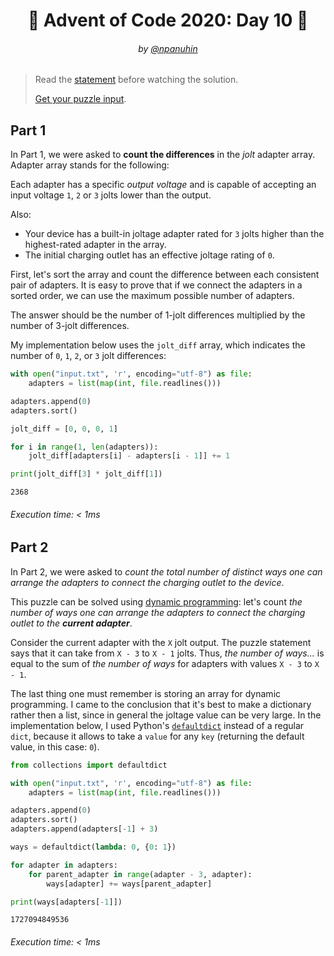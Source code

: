 <h1 align="center">🎄 Advent of Code 2020: Day 10 🎄</h1>
<h6 align="center">by <a href="https://github.com/npanuhin">@npanuhin</a></h6>

> Read the [statement](https://adventofcode.com/2020/day/10 "Visit adventofcode.com/2020/day/10") before watching the solution.
>
> [Get your puzzle input](https://adventofcode.com/2020/day/10/input "Open adventofcode.com/2020/day/10/input").


## Part 1

In Part 1, we were asked to **count the differences** in the *jolt* adapter array. Adapter array stands for the following:

Each adapter has a specific *output voltage* and is capable of accepting an input voltage `1`, `2` or `3` jolts lower than the output.

Also:
- Your device has a built-in joltage adapter rated for `3` jolts higher than the highest-rated adapter in the array.
- The initial charging outlet has an effective joltage rating of `0`.

First, let's sort the array and count the difference between each consistent pair of adapters. It is easy to prove that if we connect the adapters in a sorted order, we can use the maximum possible number of adapters.

The answer should be the number of 1-jolt differences multiplied by the number of 3-jolt differences.

My implementation below uses the `jolt_diff` array, which indicates the number of `0`, `1`, `2`, or `3` jolt differences:

```python
with open("input.txt", 'r', encoding="utf-8") as file:
    adapters = list(map(int, file.readlines()))

adapters.append(0)
adapters.sort()

jolt_diff = [0, 0, 0, 1]

for i in range(1, len(adapters)):
    jolt_diff[adapters[i] - adapters[i - 1]] += 1

print(jolt_diff[3] * jolt_diff[1])
```
```
2368
```
###### Execution time: < 1ms

## Part 2

In Part 2, we were asked to *count the total number of distinct ways one can arrange the adapters to connect the charging outlet to the device*.

This puzzle can be solved using [dynamic programming](https://en.wikipedia.org/wiki/Dynamic_programming "Visit wikipedia.org/Dynamic_programming"):
let's count *the number of ways one can arrange the adapters to connect the charging outlet to the **current adapter***.

Consider the current adapter with the `X` jolt output. The puzzle statement says that it can take from `X - 3` to `X - 1` jolts. Thus, *the number of ways...* is equal to the sum of *the number of ways* for adapters with values `X - 3` to `X - 1`.

The last thing one must remember is storing an array for dynamic programming. I came to the conclusion that it's best to make a dictionary rather then a list, since in general the joltage value can be very large. In the implementation below, I used Python's [`defaultdict`](https://docs.python.org/3/library/collections.html#collections.defaultdict "Visit docs.python.org#collections.defaultdict") instead of a regular `dict`, because it allows to take a `value` for any `key` (returning the default value, in this case: `0`).

```python
from collections import defaultdict

with open("input.txt", 'r', encoding="utf-8") as file:
    adapters = list(map(int, file.readlines()))

adapters.append(0)
adapters.sort()
adapters.append(adapters[-1] + 3)

ways = defaultdict(lambda: 0, {0: 1})

for adapter in adapters:
    for parent_adapter in range(adapter - 3, adapter):
        ways[adapter] += ways[parent_adapter]

print(ways[adapters[-1]])
```
```
1727094849536
```
###### Execution time: < 1ms
